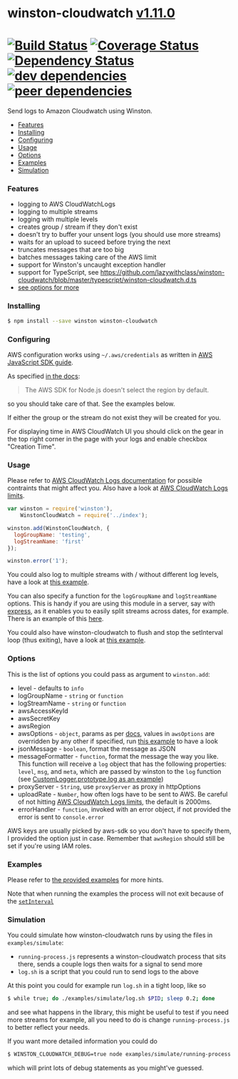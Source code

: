 # winston-cloudwatch [v1.11.0](https://github.com/lazywithclass/winston-cloudwatch/blob/master/CHANGELOG.md#1110)

[![Build Status](https://travis-ci.org/lazywithclass/winston-cloudwatch.svg?branch=master)](https://travis-ci.org/lazywithclass/winston-cloudwatch) [![Coverage Status](https://coveralls.io/repos/github/lazywithclass/winston-cloudwatch/badge.svg?branch=master)](https://coveralls.io/github/lazywithclass/winston-cloudwatch?branch=master) [![Dependency Status](https://david-dm.org/lazywithclass/winston-cloudwatch.svg)](https://david-dm.org/lazywithclass/winston-cloudwatch) [![dev dependencies](https://david-dm.org/lazywithclass/winston-cloudwatch/dev-status.svg)](https://david-dm.org/lazywithclass/winston-cloudwatch#info=devDependencies) [![peer dependencies](https://david-dm.org/lazywithclass/winston-cloudwatch/peer-status.svg)](https://david-dm.org/lazywithclass/winston-cloudwatch#info=peerDependencies)
==================

Send logs to Amazon Cloudwatch using Winston.

 * [Features](#features)
 * [Installing](#installing)
 * [Configuring](#configuring)
 * [Usage](#usage)
 * [Options](#options)
 * [Examples](#examples)
 * [Simulation](#simulation)

### Features

 * logging to AWS CloudWatchLogs
 * logging to multiple streams
 * logging with multiple levels
 * creates group / stream if they don't exist
 * doesn't try to buffer your unsent logs (you should use more streams)
 * waits for an upload to suceed before trying the next
 * truncates messages that are too big
 * batches messages taking care of the AWS limit
 * support for Winston's uncaught exception handler
 * support for TypeScript, see https://github.com/lazywithclass/winston-cloudwatch/blob/master/typescript/winston-cloudwatch.d.ts
 * [see options for more](#options)

### Installing

```sh
$ npm install --save winston winston-cloudwatch
```

### Configuring

AWS configuration works using `~/.aws/credentials` as written in [AWS JavaScript SDK guide](http://docs.aws.amazon.com/AWSJavaScriptSDK/guide/node-configuring.html#Setting_AWS_Credentials).

As specified [in the docs](http://docs.aws.amazon.com/AWSJavaScriptSDK/guide/node-configuring.html#Setting_the_Region):

 > The AWS SDK for Node.js doesn't select the region by default.

so you should take care of that. See the examples below.

If either the group or the stream do not exist they will be created for you.

For displaying time in AWS CloudWatch UI you should click on the gear in the top right corner in the page with your logs and enable checkbox "Creation Time".

### Usage

Please refer to [AWS CloudWatch Logs documentation](http://docs.aws.amazon.com/AmazonCloudWatchLogs/latest/APIReference/API_PutLogEvents.html) for possible contraints that might affect you.
Also have a look at [AWS CloudWatch Logs limits](http://docs.aws.amazon.com/AmazonCloudWatch/latest/DeveloperGuide/cloudwatch_limits.html).

```js
var winston = require('winston'),
    WinstonCloudWatch = require('../index');

winston.add(WinstonCloudWatch, {
  logGroupName: 'testing',
  logStreamName: 'first'
});

winston.error('1');
```

You could also log to multiple streams with / without different log levels, have a look at [this example](https://github.com/lazywithclass/winston-cloudwatch/blob/master/examples/multiple-loggers.js).

You can also specify a function for the `logGroupName` and `logStreamName` options. This is handy if you are using this module in a server, say with [express](https://github.com/bithavoc/express-winston), as it enables you to easily split streams across dates, for example. There is an example of this [here](https://github.com/lazywithclass/winston-cloudwatch/blob/master/examples/function-config.js).

You could also have winston-cloudwatch to flush and stop the setInterval loop (thus exiting), have a look
at [this example](https://github.com/lazywithclass/winston-cloudwatch/blob/master/examples/flush-and-exit.js).

### Options

This is the list of options you could pass as argument to `winston.add`:

 * level - defaults to `info`
 * logGroupName - `string` or `function`
 * logStreamName - `string` or `function`
 * awsAccessKeyId
 * awsSecretKey
 * awsRegion
 * awsOptions - `object`, params as per [docs](http://docs.aws.amazon.com/AWSJavaScriptSDK/latest/AWS/CloudWatchLogs.html#constructor-property), values in `awsOptions` are overridden by any other if specified, run [this example](https://github.com/lazywithclass/winston-cloudwatch/blob/master/examples/simple-with-aws-options.js) to have a look
 * jsonMessage - `boolean`, format the message as JSON
 * messageFormatter - `function`, format the message the way you like. This function will receive a `log` object that has the following properties: `level`, `msg`, and `meta`, which are passed by winston to the `log` function (see [CustomLogger.prototype.log as an example](https://github.com/winstonjs/winston#adding-custom-transports))
 * proxyServer - `String`, use `proxyServer` as proxy in httpOptions
 * uploadRate - `Number`, how often logs have to be sent to AWS. Be careful of not hitting [AWS CloudWatch Logs limits](http://docs.aws.amazon.com/AmazonCloudWatch/latest/DeveloperGuide/cloudwatch_limits.html), the default is 2000ms.
 * errorHandler - `function`, invoked with an error object, if not provided the error is sent to `console.error`

AWS keys are usually picked by aws-sdk so you don't have to specify them, I provided the option just in case. Remember that `awsRegion` should still be set if you're using IAM roles.

### Examples

Please refer to [the provided examples](https://github.com/lazywithclass/winston-cloudwatch/blob/master/examples) for more hints.

Note that when running the examples the process will not exit because of the [`setInterval`](https://github.com/lazywithclass/winston-cloudwatch/blob/master/index.js#L73)

### Simulation

You could simulate how winston-cloudwatch runs by using the files in 
`examples/simulate`:

 * `running-process.js` represents a winston-cloudwatch process that sits there,
 sends a couple logs then waits for a signal to send more
 * `log.sh` is a script that you could run to send logs to the above
 
At this point you could for example run `log.sh` in a tight loop, like so

```bash
$ while true; do ./examples/simulate/log.sh $PID; sleep 0.2; done
```

and see what happens in the library, this might be useful to test if you need
more streams for example, all you need to do is change `running-process.js` to
better reflect your needs.

If you want more detailed information you could do

```bash
$ WINSTON_CLOUDWATCH_DEBUG=true node examples/simulate/running-process.js
```

which will print lots of debug statements as you might've guessed.
